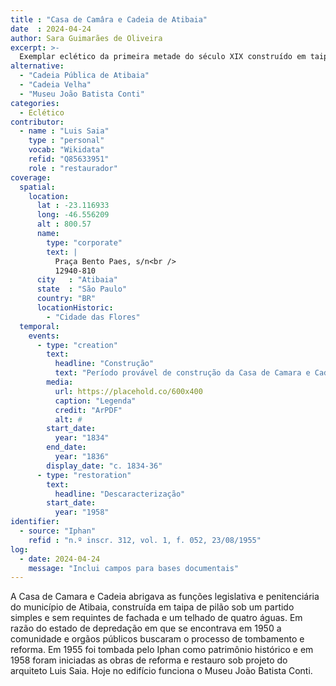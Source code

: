```yaml
---
title : "Casa de Camâra e Cadeia de Atibaia"
date  : 2024-04-24
author: Sara Guimarães de Oliveira
excerpt: >-
  Exemplar eclético da primeira metade do século XIX construído em taipa de pilão
alternative:
  - "Cadeia Pública de Atibaia"
  - "Cadeia Velha"
  - "Museu João Batista Conti"
categories:
  - Eclético
contributor:
  - name : "Luis Saia"
    type : "personal"
    vocab: "Wikidata"
    refid: "Q85633951"
    role : "restaurador"
coverage:
  spatial:
    location:
      lat : -23.116933 
      long: -46.556209
      alt : 800.57
      name:
        type: "corporate"
        text: |
          Praça Bento Paes, s/n<br />
          12940-810
      city   : "Atibaia"
      state  : "São Paulo"
      country: "BR"
      locationHistoric:
        - "Cidade das Flores"
  temporal:
    events:
      - type: "creation"
        text:
          headline: "Construção"
          text: "Período provável de construção da Casa de Camara e Cadeia de Atibaia"
        media:
          url: https://placehold.co/600x400
          caption: "Legenda"
          credit: "ArPDF"
          alt: #
        start_date:
          year: "1834"
        end_date:
          year: "1836"
        display_date: "c. 1834-36"
      - type: "restoration"
        text:
          headline: "Descaracterização"
        start_date:
          year: "1958"
identifier:
  - source: "Iphan"
    refid : "n.º inscr. 312, vol. 1, f. 052, 23/08/1955"
log:
  - date: 2024-04-24
    message: "Inclui campos para bases documentais"
---
```


A Casa de Camara e Cadeia abrigava as funções legislativa e
penitenciária do município de Atibaia, construída em taipa de pilão sob
um partido simples e sem requintes de fachada e um telhado de quatro
águas. Em razão do estado de depredação em que se encontrava em 1950 a
comunidade e orgãos públicos buscaram o processo de tombamento e
reforma. Em 1955 foi tombada pelo Iphan como patrimônio histórico e em
1958 foram iniciadas as obras de reforma e restauro sob projeto do
arquiteto Luis Saia. Hoje no edifício funciona o Museu João Batista
Conti.

